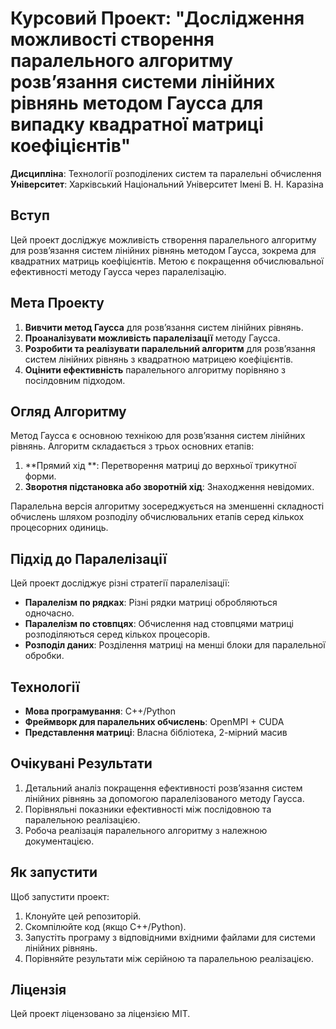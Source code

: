 # Курсовий Проект: "Дослідження можливості створення паралельного алгоритму розв’язання системи лінійних рівнянь методом Гаусса для випадку квадратної матриці коефіцієнтів"

**Дисципліна**: Технології розподілених систем та паралельні обчислення  
**Університет**: Харківський Національний Університет Імені В. Н. Каразіна

## Вступ

Цей проект досліджує можливість створення паралельного алгоритму для розв’язання систем лінійних рівнянь методом Гаусса, зокрема для квадратних матриць коефіцієнтів. Метою є покращення обчислювальної ефективності методу Гаусса через паралелізацію.

## Мета Проекту

1. **Вивчити метод Гаусса** для розв’язання систем лінійних рівнянь.
2. **Проаналізувати можливість паралелізації** методу Гаусса.
3. **Розробити та реалізувати паралельний алгоритм** для розв’язання систем лінійних рівнянь з квадратною матрицею коефіцієнтів.
4. **Оцінити ефективність** паралельного алгоритму порівняно з посілдовним підходом.

## Огляд Алгоритму

Метод Гаусса є основною технікою для розв’язання систем лінійних рівнянь. Алгоритм складається з трьох основних етапів:

1. **Прямий хід **: Перетворення матриці до верхньої трикутної форми.
2. **Зворотня підстановка або зворотній хід**: Знаходження невідомих.

Паралельна версія алгоритму зосереджується на зменшенні складності обчислень шляхом розподілу обчислювальних етапів серед кількох процесорних одиниць.

## Підхід до Паралелізації

Цей проект досліджує різні стратегії паралелізації:

- **Паралелізм по рядках**: Різні рядки матриці обробляються одночасно.
- **Паралелізм по стовпцях**: Обчислення над стовпцями матриці розподіляються серед кількох процесорів.
- **Розподіл даних**: Розділення матриці на менші блоки для паралельної обробки.

## Технології

- **Мова програмування**: C++/Python
- **Фреймворк для паралельних обчислень**: OpenMPI + CUDA 
- **Представлення матриці**: Власна бібліотека, 2-мірний масив

## Очікувані Результати

1. Детальний аналіз покращення ефективності розв’язання систем лінійних рівнянь за допомогою паралелізованого методу Гаусса.
2. Порівняльні показники ефективності між послідовною та паралельною реалізацією.
3. Робоча реалізація паралельного алгоритму з належною документацією.

## Як запустити

Щоб запустити проект:

1. Клонуйте цей репозиторій.
2. Скомпілюйте код (якщо C++/Python).
3. Запустіть програму з відповідними вхідними файлами для системи лінійних рівнянь.
4. Порівняйте результати між серійною та паралельною реалізацією.

## Ліцензія

Цей проект ліцензовано за ліцензією MIT.
